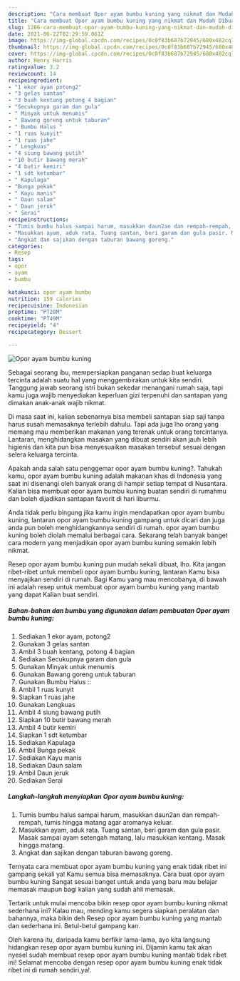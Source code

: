 ```yaml
---
description: "Cara membuat Opor ayam bumbu kuning yang nikmat dan Mudah Dibuat"
title: "Cara membuat Opor ayam bumbu kuning yang nikmat dan Mudah Dibuat"
slug: 1286-cara-membuat-opor-ayam-bumbu-kuning-yang-nikmat-dan-mudah-dibuat
date: 2021-06-22T02:29:59.061Z
image: https://img-global.cpcdn.com/recipes/0c0f83b687b72945/680x482cq70/opor-ayam-bumbu-kuning-foto-resep-utama.jpg
thumbnail: https://img-global.cpcdn.com/recipes/0c0f83b687b72945/680x482cq70/opor-ayam-bumbu-kuning-foto-resep-utama.jpg
cover: https://img-global.cpcdn.com/recipes/0c0f83b687b72945/680x482cq70/opor-ayam-bumbu-kuning-foto-resep-utama.jpg
author: Henry Harris
ratingvalue: 3.2
reviewcount: 14
recipeingredient:
- "1 ekor ayam potong2"
- "3 gelas santan"
- "3 buah kentang potong 4 bagian"
- "Secukupnya garam dan gula"
- " Minyak untuk menumis"
- " Bawang goreng untuk taburan"
- " Bumbu Halus "
- "1 ruas kunyit"
- "1 ruas jahe"
- " Lengkuas"
- "4 siung bawang putih"
- "10 butir bawang merah"
- "4 butir kemiri"
- "1 sdt ketumbar"
- " Kapulaga"
- "Bunga pekak"
- " Kayu manis"
- " Daun salam"
- " Daun jeruk"
- " Serai"
recipeinstructions:
- "Tumis bumbu halus sampai harum, masukkan daun2an dan rempah-rempah, tumis hingga matang agar aromanya keluar."
- "Masukkan ayam, aduk rata. Tuang santan, beri garam dan gula pasir. Masak sampai ayam setengah matang, lalu masukkan kentang. Masak hingga matang."
- "Angkat dan sajikan dengan taburan bawang goreng."
categories:
- Resep
tags:
- opor
- ayam
- bumbu

katakunci: opor ayam bumbu 
nutrition: 159 calories
recipecuisine: Indonesian
preptime: "PT28M"
cooktime: "PT49M"
recipeyield: "4"
recipecategory: Dessert

---
```



![Opor ayam bumbu kuning](https://img-global.cpcdn.com/recipes/0c0f83b687b72945/680x482cq70/opor-ayam-bumbu-kuning-foto-resep-utama.jpg)

Sebagai seorang ibu, mempersiapkan panganan sedap buat keluarga tercinta adalah suatu hal yang menggembirakan untuk kita sendiri. Tanggung jawab seorang istri bukan sekedar menangani rumah saja, tapi kamu juga wajib menyediakan keperluan gizi terpenuhi dan santapan yang dimakan anak-anak wajib nikmat.

Di masa  saat ini, kalian sebenarnya bisa membeli santapan siap saji tanpa harus susah memasaknya terlebih dahulu. Tapi ada juga lho orang yang memang mau memberikan makanan yang terenak untuk orang tercintanya. Lantaran, menghidangkan masakan yang dibuat sendiri akan jauh lebih higienis dan kita pun bisa menyesuaikan masakan tersebut sesuai dengan selera keluarga tercinta. 



Apakah anda salah satu penggemar opor ayam bumbu kuning?. Tahukah kamu, opor ayam bumbu kuning adalah makanan khas di Indonesia yang saat ini disenangi oleh banyak orang di hampir setiap tempat di Nusantara. Kalian bisa membuat opor ayam bumbu kuning buatan sendiri di rumahmu dan boleh dijadikan santapan favorit di hari liburmu.

Anda tidak perlu bingung jika kamu ingin mendapatkan opor ayam bumbu kuning, lantaran opor ayam bumbu kuning gampang untuk dicari dan juga anda pun boleh menghidangkannya sendiri di rumah. opor ayam bumbu kuning boleh diolah memalui berbagai cara. Sekarang telah banyak banget cara modern yang menjadikan opor ayam bumbu kuning semakin lebih nikmat.

Resep opor ayam bumbu kuning pun mudah sekali dibuat, lho. Kita jangan ribet-ribet untuk membeli opor ayam bumbu kuning, lantaran Kamu bisa menyajikan sendiri di rumah. Bagi Kamu yang mau mencobanya, di bawah ini adalah resep untuk membuat opor ayam bumbu kuning yang mantab yang dapat Kalian buat sendiri.

<!--inarticleads1-->

##### Bahan-bahan dan bumbu yang digunakan dalam pembuatan Opor ayam bumbu kuning:

1. Sediakan 1 ekor ayam, potong2
1. Gunakan 3 gelas santan
1. Ambil 3 buah kentang, potong 4 bagian
1. Sediakan Secukupnya garam dan gula
1. Gunakan  Minyak untuk menumis
1. Gunakan  Bawang goreng untuk taburan
1. Gunakan  Bumbu Halus ::
1. Ambil 1 ruas kunyit
1. Siapkan 1 ruas jahe
1. Gunakan  Lengkuas
1. Ambil 4 siung bawang putih
1. Siapkan 10 butir bawang merah
1. Ambil 4 butir kemiri
1. Siapkan 1 sdt ketumbar
1. Sediakan  Kapulaga
1. Ambil Bunga pekak
1. Sediakan  Kayu manis
1. Sediakan  Daun salam
1. Ambil  Daun jeruk
1. Sediakan  Serai




<!--inarticleads2-->

##### Langkah-langkah menyiapkan Opor ayam bumbu kuning:

1. Tumis bumbu halus sampai harum, masukkan daun2an dan rempah-rempah, tumis hingga matang agar aromanya keluar.
1. Masukkan ayam, aduk rata. Tuang santan, beri garam dan gula pasir. Masak sampai ayam setengah matang, lalu masukkan kentang. Masak hingga matang.
1. Angkat dan sajikan dengan taburan bawang goreng.




Ternyata cara membuat opor ayam bumbu kuning yang enak tidak ribet ini gampang sekali ya! Kamu semua bisa memasaknya. Cara buat opor ayam bumbu kuning Sangat sesuai banget untuk anda yang baru mau belajar memasak maupun bagi kalian yang sudah ahli memasak.

Tertarik untuk mulai mencoba bikin resep opor ayam bumbu kuning nikmat sederhana ini? Kalau mau, mending kamu segera siapkan peralatan dan bahannya, maka bikin deh Resep opor ayam bumbu kuning yang mantab dan sederhana ini. Betul-betul gampang kan. 

Oleh karena itu, daripada kamu berfikir lama-lama, ayo kita langsung hidangkan resep opor ayam bumbu kuning ini. Dijamin kamu tak akan nyesel sudah membuat resep opor ayam bumbu kuning mantab tidak ribet ini! Selamat mencoba dengan resep opor ayam bumbu kuning enak tidak ribet ini di rumah sendiri,ya!.

